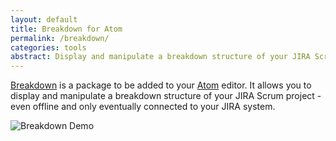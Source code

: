 ```yaml
---
layout: default
title: Breakdown for Atom
permalink: /breakdown/
categories: tools
abstract: Display and manipulate a breakdown structure of your JIRA Scrum project - even offline and only eventually connected to your JIRA system.
---
```

[Breakdown](http://atom.io/packages/breakdown) is a package to be added to your [Atom](http://atom.io) editor. It allows you to display and manipulate a breakdown structure of your JIRA Scrum project - even offline and only eventually connected to your JIRA system.

![Breakdown Demo]({{site.url}}/i/breakdown/breakdown.gif)

